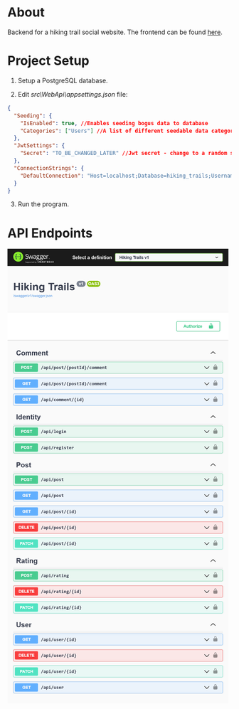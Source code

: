 # About

Backend for a hiking trail social website. The frontend can be found [here](https://github.com/aksuram/hiking-trails-app).

# Project Setup

1. Setup a PostgreSQL database.

2. Edit _src\WebApi\appsettings.json_ file:

```json
{
  "Seeding": {
    "IsEnabled": true, //Enables seeding bogus data to database
    "Categories": ["Users"] //A list of different seedable data categories
  },
  "JwtSettings": {
    "Secret": "TO_BE_CHANGED_LATER" //Jwt secret - change to a random string
  },
  "ConnectionStrings": {
    "DefaultConnection": "Host=localhost;Database=hiking_trails;Username=postgres;Password=password;" ///PostgreSQL database connection string
  }
}
```

3. Run the program.

# API Endpoints

![alt text](docs/HikingTrailsApi.png "HikingTrails Api Endpoints")
